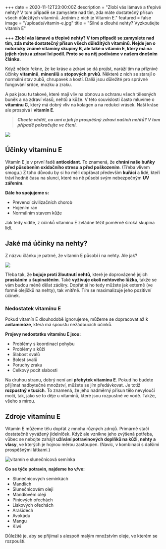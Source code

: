 +++
date = 2020-11-12T23:00:00Z
description = "Zlobí vás lámavé a třepivé nehty? V tom případě se zamyslete nad tím, zda máte dostatečný přísun všech důležitých vitamínů. Jedním z nich je Vitamín E."
featured = false
image = "/uploads/vitamin-e.jpg"
title = "Silné a dlouhé nehty? Vyzkoušejte vitamín E"

+++
**Zlobí vás lámavé a třepivé nehty? V tom případě se zamyslete nad tím, zda máte dostatečný přísun všech důležitých vitamínů. Nejde jen o notoricky známé vitamíny skupiny B, ale také o vitamín E, který má na jejich růstu a zdraví lví podíl. Proto se na něj podíváme v našem dnešním článku.**

Když někdo řekne, že ke kráse a zdraví se dá projíst, naráží tím na příznivé účinky **vitamínů**, **minerálů** a **stopových prvků**. Některé z nich se starají o normální stav zubů, chrupavek a kostí. Další jsou důležité pro správné fungování srdce, mozku a zraku.

A pak jsou tu takové, které mají vliv na obnovu a ochranu všech tělesných buněk a na zdraví vlasů, nehtů a kůže. V této souvislosti často mluvíme o **vitamínu C**, který má dobrý vliv na kolagen a na redukci vrásek. Naší kráse ale prospívá i **vitamín E**.

> **_Chcete vědět, co umí a jak je prospěšný zdraví našich nehtů? V tom případě pokračujte ve čtení._**

![](/uploads/vitamin-e-na-nehty.jpg)

## Účinky vitamínu E

Vitamín E je v první řadě **antioxidant**. To znamená, že **chrání naše buňky před působením oxidačního stresu** **a před poškozením**. (Třeba vlivem smogu.) Z toho důvodu by si ho měli dopřávat především **kuřáci** a lidé, kteří tráví hodně času na slunci, které na ně působí svým nebezpečným **UV zářením**.

**Dále ho spojujeme s:**

* Prevencí civilizačních chorob
* Hojením ran
* Normálním stavem kůže

Jak tedy vidíte, z účinků vitamínu E zvládne těžit poměrně široká skupina lidí.

## Jaké má účinky na nehty?

Z názvu článku je patrné, že vitamín E působí i na nehty. Ale jak?

![](/uploads/zloutnuti-nehtu.jpg)

Třeba tak, že **bojuje proti žloutnutí nehtů**, které je doprovázené jejich **praskáním** a **šupinatěním**. Také **vyživuje okolí nehtového lůžka**, takže se vám budou méně dělat záděry. Dopřát si ho tedy můžete jak externě (ve formě olejíčků na nehty), tak vnitřně. Tím se maximalizuje jeho pozitivní účinek.

### Nedostatek vitamínu E

Pokud vitamín E dlouhodobě ignorujeme, můžeme se dopracovat až k **avitaminóze**, která má spoustu nežádoucích účinků.

**Projevy nedostatku vitamínu E jsou:**

* Problémy s koordinací pohybu
* Problémy s kůží
* Slabost svalů
* Bolest svalů
* Poruchy zraku
* Celkový pocit slabosti

Na druhou stranu, dobrý není ani **přebytek vitamínu E**. Pokud ho budete přijímat nadbytečné množství, můžete se jím předávkovat. Je totiž **rozpustný v tucích**. To znamená, že jeho nadměrný přísun tělo nevyloučí močí, tak, jako se to děje u vitamínů, které jsou rozpustné ve vodě. Takže, všeho s mírou.

## Zdroje vitamínu E

Vitamín E můžeme tělu dopřát z mnoha různých zdrojů. Primárně stačí dostatečně vyvážený jídelníček. Když ale vznikne jeho zvýšená potřeba, vůbec se nebojte zahájit **užívání potravinových doplňků na kůži, nehty a vlasy**, ve kterých je hojnou měrou zastoupen. (Navíc, v kombinaci s dalšími prospěšnými látkami.)

![vitamín e slunečnicová semínka](/uploads/vitamin-e-slunecnicova-seminka.jpg)

**Co se týče potravin, najdeme ho v/ve:**

* Slunečnicových semínkách
* Mandlích
* Slunečnicovém oleji
* Mandlovém oleji
* Piniových ořechách
* Lískových ořechách
* Arašídech
* Avokádu
* Mangu
* Kiwi

Důležité je, aby se přijímal s alespoň malým množstvím oleje, ve kterém se rozpouští.